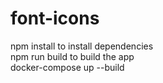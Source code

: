 # font-icons
npm install to install dependencies  
npm run build to build the app  
docker-compose up --build
